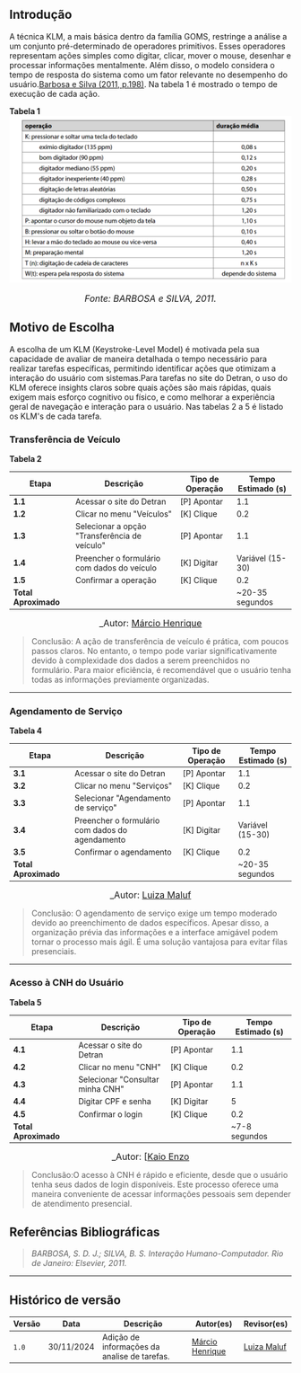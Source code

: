 
## Introdução

A técnica KLM, a mais básica dentro da família GOMS, restringe a análise a um conjunto pré-determinado de operadores primitivos. Esses operadores representam ações simples como digitar, clicar, mover o mouse, desenhar e processar informações mentalmente. Além disso, o modelo considera o tempo de resposta do sistema como um fator relevante no desempenho do usuário.[Barbosa e Silva (2011, p.198)](../referencias/klm.png). Na tabela 1 é mostrado o tempo de execução de cada ação.

**Tabela 1**
![HTA](../referencias/tabelaKLM.png)
<font size="3"><p style="text-align: center">_Fonte: BARBOSA e SILVA, 2011._<a id=anchor_1 href="#REF1"></a></p></font>

## Motivo de Escolha

A escolha de um KLM (Keystroke-Level Model) é motivada pela sua capacidade de avaliar de maneira detalhada o tempo necessário para realizar tarefas específicas, permitindo identificar ações que otimizam a interação do usuário com sistemas.Para tarefas no site do Detran, o uso do KLM oferece insights claros sobre quais ações são mais rápidas, quais exigem mais esforço cognitivo ou físico, e como melhorar a experiência geral de navegação e interação para o usuário. Nas tabelas 2 a 5 é listado os KLM's de cada tarefa.

###  Transferência de Veículo

**Tabela 2**

| Etapa                 | Descrição                                          | Tipo de Operação | Tempo Estimado (s) |
|-----------------------|--------------------------------------------------|------------------|---------------------|
| **1.1**              | Acessar o site do Detran                          | [P] Apontar      | 1.1                 |
| **1.2**              | Clicar no menu "Veículos"                         | [K] Clique       | 0.2                 |
| **1.3**              | Selecionar a opção "Transferência de veículo"     | [P] Apontar      | 1.1                 |
| **1.4**              | Preencher o formulário com dados do veículo       | [K] Digitar      | Variável (15-30)    |
| **1.5**              | Confirmar a operação                              | [K] Clique       | 0.2                 |
| **Total Aproximado** |                                                    |                  | ~20-35 segundos     |

<font size="3"><p style="text-align: center">_Autor: [Márcio Henrique](https://github.com/DeM4rcio)<a id=anchor_1 href="#REF1"></a></p></font>


>Conclusão: A ação de transferência de veículo é prática, com poucos passos claros. No entanto, o tempo pode variar significativamente devido à complexidade dos dados a serem preenchidos no formulário. Para maior eficiência, é recomendável que o usuário tenha todas as informações previamente organizadas.


---

### Agendamento de Serviço

**Tabela 4**

| Etapa                 | Descrição                                          | Tipo de Operação | Tempo Estimado (s) |
|-----------------------|--------------------------------------------------|------------------|---------------------|
| **3.1**              | Acessar o site do Detran                          | [P] Apontar      | 1.1                 |
| **3.2**              | Clicar no menu "Serviços"                         | [K] Clique       | 0.2                 |
| **3.3**              | Selecionar "Agendamento de serviço"               | [P] Apontar      | 1.1                 |
| **3.4**              | Preencher o formulário com dados do agendamento  | [K] Digitar      | Variável (15-30)    |
| **3.5**              | Confirmar o agendamento                           | [K] Clique       | 0.2                 |
| **Total Aproximado** |                                                    |                  | ~20-35 segundos     |

<font size="3"><p style="text-align: center">_Autor: [Luiza Maluf](https://github.com/LuizaMaluf)<a id=anchor_1 href="#REF1"></a></p></font>

>Conclusão: O agendamento de serviço exige um tempo moderado devido ao preenchimento de dados específicos. Apesar disso, a organização prévia das informações e a interface amigável podem tornar o processo mais ágil. É uma solução vantajosa para evitar filas presenciais.


---

### Acesso à CNH do Usuário

**Tabela 5**

| Etapa                 | Descrição                                          | Tipo de Operação | Tempo Estimado (s) |
|-----------------------|--------------------------------------------------|------------------|---------------------|
| **4.1**              | Acessar o site do Detran                          | [P] Apontar      | 1.1                 |
| **4.2**              | Clicar no menu "CNH"                              | [K] Clique       | 0.2                 |
| **4.3**              | Selecionar "Consultar minha CNH"                  | [P] Apontar      | 1.1                 |
| **4.4**              | Digitar CPF e senha                               | [K] Digitar      | 5                   |
| **4.5**              | Confirmar o login                                 | [K] Clique       | 0.2                 |
| **Total Aproximado** |                                                    |                  | ~7-8 segundos       |

<font size="3"><p style="text-align: center">_Autor: [[Kaio Enzo](https://github.com/kaioenzo)<a id=anchor_1 href="#REF1"></a></p></font>

> Conclusão:O acesso à CNH é rápido e eficiente, desde que o usuário tenha seus dados de login disponíveis. Este processo oferece uma maneira conveniente de acessar informações pessoais sem depender de atendimento presencial.




## __Referências Bibliográficas__

> _BARBOSA, S. D. J.; SILVA, B. S. Interação Humano-Computador. Rio de Janeiro: Elsevier, 2011._


---
## __Histórico de versão__

| Versão |    Data    |      Descrição      |             Autor(es)                        |Revisor(es)|
|--------|------------|---------------------|----------------------------------------------|---------|
| `1.0`  | 30/11/2024 | Adição de informações da analise de tarefas. | [Márcio Henrique](https://github.com/DeM4rcio)|[Luiza Maluf](https://github.com/LuizaMaluf)|
